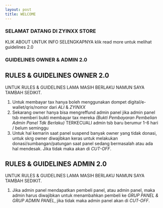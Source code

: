 ```yaml
---
layout: post
title: WELCOME
---
```

### SELAMAT DATANG DI ZYINXX STORE
KLIK ABOUT UNTUK INFO SELENGKAPNYA
klik read more untuk melihat guidelines 2.0

### GUIDELINES OWNER & ADMIN 2.0

## RULES & GUIDELINES OWNER 2.0

UNTUK RULES & GUIDELINES LAMA MASIH BERLAKU NAMUN SAYA TAMBAH SEDIKIT. 

1. Untuk membayar tax hanya boleh menggunakan dompet digital/e-wallet/qris/nomor dari *ALI* & *ZYINXX*
2. Sekarang owner hanya bisa mengreffund admin panel jika admin panel tsb memberi bukti membayar tax mereka *(Bukti Pembayaran Pembelian Admin Panel Tdk Berlaku)* TERKECUALI admin tsb baru berumur 1-6 hari / belum seminggu
3. Untuk hal kemarin saat panel suspend banyak owner yang tidak donasi, untuk skrg owner diwajibkan keras untuk melakukan donasi/sumbangan/patungan saat panel sedang bermasalah atau ada hal mendesak. Jika tidak maka akan di *CUT-OFF*.


## RULES & GUIDELINES ADMIN 2.0

UNTUK RULES & GUIDELINES LAMA MASIH BERLAKU NAMUN SAYA TAMBAH SEDIKIT. 

1. Jika admin panel mendapatkan pembeli panel, atau admin panel, maka admin harus diwajibkan untuk menambahkan pembeli ke *GRUP PANEL & GRUP ADMIN PANEL*, jika tidak maka admin panel akan di *CUT-OFF*.


